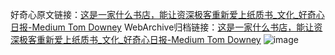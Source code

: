 好奇心原文链接：[这是一家什么书店，能让资深极客重新爱上纸质书_文化_好奇心日报-Medium Tom Downey](https://www.qdaily.com/articles/9815.html)
WebArchive归档链接：[这是一家什么书店，能让资深极客重新爱上纸质书_文化_好奇心日报-Medium Tom Downey](http://web.archive.org/web/20181006070536/http://www.qdaily.com:80/articles/9815.html)
![image](http://ww3.sinaimg.cn/large/007d5XDply1g3vgp1lr59j30u0908b2a)